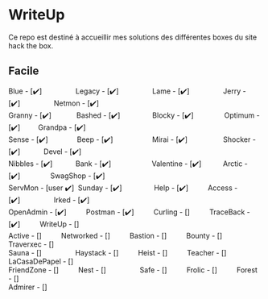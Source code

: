 # WriteUp
Ce repo est destiné à accueillir mes solutions des différentes boxes du site hack the box.

## Facile
Blue - [:heavy_check_mark:]&ensp;&ensp;&ensp;&ensp;&ensp;&emsp;&emsp;
Legacy - [:heavy_check_mark:]&ensp;&ensp;&ensp;&ensp;&ensp;&emsp;&emsp;
Lame - [:heavy_check_mark:]&ensp;&ensp;&ensp;&ensp;&ensp;&emsp;&emsp;
Jerry - [:heavy_check_mark:]&ensp;&ensp;&ensp;&ensp;&ensp;&emsp;&emsp;
Netmon - [:heavy_check_mark:]</br>
Granny - [:heavy_check_mark:]&ensp;&ensp;&ensp;&ensp;&emsp;&nbsp;
Bashed - [:heavy_check_mark:]&ensp;&ensp;&ensp;&emsp;&emsp;&ensp;&nbsp;
Blocky - [:heavy_check_mark:]&ensp;&ensp;&ensp;&ensp;&emsp;&ensp;&nbsp;&nbsp;
Optimum - [:heavy_check_mark:]&ensp;&ensp;&ensp;&ensp;&nbsp;
Grandpa - [:heavy_check_mark:]</br>
Sense - [:heavy_check_mark:]&ensp;&ensp;&ensp;&emsp;&ensp;&nbsp;&nbsp;&nbsp;
Beep - [:heavy_check_mark:] &ensp;&ensp;&ensp;&ensp;&ensp;&emsp;&emsp;&ensp;
Mirai - [:heavy_check_mark:]&ensp;&ensp;&ensp;&ensp;&ensp;&emsp;&emsp;&nbsp;
Shocker - [:heavy_check_mark:]&ensp;&ensp;&ensp;&ensp;&ensp;&nbsp;&nbsp;
Devel - [:heavy_check_mark:]</br>
Nibbles - [:heavy_check_mark:]&ensp;&ensp;&ensp;&ensp;&ensp;&ensp;
Bank - [:heavy_check_mark:]&ensp;&ensp;&ensp;&ensp;&ensp;&emsp;&emsp;&emsp;
Valentine - [:heavy_check_mark:]&ensp;&ensp;&ensp;&ensp;&ensp;&nbsp;
Arctic - [:heavy_check_mark:]&ensp;&ensp;&ensp;&ensp;&ensp;&emsp;&ensp;
SwagShop - [:heavy_check_mark:]</br>
ServMon - [user :heavy_check_mark:]&nbsp;
Sunday - [:heavy_check_mark:]&ensp;&ensp;&ensp;&emsp;&emsp;&ensp;&nbsp;
Help - [:heavy_check_mark:]&ensp;&ensp;&ensp;&ensp;&ensp;
Access - [:heavy_check_mark:]&ensp;&ensp;&ensp;&ensp;&ensp;&emsp;&emsp;
Irked - [:heavy_check_mark:]</br>
OpenAdmin - [:heavy_check_mark:]&ensp;&ensp;&ensp;&ensp;&ensp;
Postman - [:heavy_check_mark:]&ensp;&ensp;&ensp;&ensp;&ensp;
Curling - []&ensp;&ensp;&ensp;&ensp;&ensp;
TraceBack - [:heavy_check_mark:]&ensp;&ensp;&ensp;&ensp;&ensp;
WriteUp - []</br>
Active - []&ensp;&ensp;&ensp;&ensp;&ensp;
Networked - []&ensp;&ensp;&ensp;&ensp;&ensp;
Bastion - []&ensp;&ensp;&ensp;&ensp;&ensp;
Bounty - []&ensp;&ensp;&ensp;&ensp;&ensp;
Traverxec - []</br>
Sauna - []&ensp;&ensp;&ensp;&ensp;&ensp;&emsp;&emsp;
Haystack - []&ensp;&ensp;&ensp;&ensp;&ensp;
Heist - []&ensp;&ensp;&ensp;&ensp;&ensp;
Teacher - []&ensp;&ensp;&ensp;&ensp;&ensp;
LaCasaDePapel - []</br>
FriendZone - []&ensp;&ensp;&ensp;&ensp;&ensp;
Nest - []&ensp;&ensp;&ensp;&ensp;&ensp;&emsp;&emsp;
Safe - []&ensp;&ensp;&ensp;&ensp;&ensp;
Frolic - []&ensp;&ensp;&ensp;&ensp;&ensp;
Forest - []</br>
Admirer - []&ensp;&ensp;&ensp;&ensp;&ensp;
